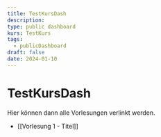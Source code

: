 ```yaml
---
title: TestKursDash
description: 
type: public dashboard
kurs: TestKurs
tags:
  - publicDashboard
draft: false
date: 2024-01-10
---
```


# TestKursDash

Hier können dann alle Vorlesungen verlinkt werden.

- [[Vorlesung 1 - Titel]]
